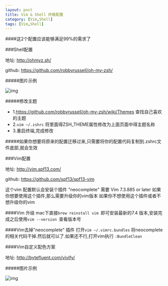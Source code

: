 ```yaml
---
layout: post
title: Vim & Shell 终极配置
category: [Vim,Shell]
tags: [Vim,Shell]
---
```


####这2个配置应该能够满足99%的需求了

###Shell配置

地址: <http://ohmyz.sh/> 

github:  <https://github.com/robbyrussell/oh-my-zsh/>

#####图片示例

![img](http://woowen.qiniudn.com/shell.png)

#####修改主题

* 1.<https://github.com/robbyrussell/oh-my-zsh/wiki/Themes> 查找自己喜欢的主题
* 2.```vim ~/.zshrc``` 将里面得ZSH_THEME属性修改为上面页面中得主题名称
* 3.重启终端,完成修改

#####如果你想要将原来的配置迁移过来,只需要将你的配置代码复制到.zshrc文件底部,就会生效

###Vim配置

地址: <http://vim.spf13.com/>

github: <https://github.com/spf13/spf13-vim>

这个vim 配置默认会安装个插件 "neocomplete" 需要 Vim 7.3.885 or later
如果你想要使用这个插件,那么需要升级你的vim版本
如果你不想使用这个插件或者不想升级你的vim

####Vim 升级
mac下直接```brew reinstall vim ```即可安装最新的7.4 版本,安装完成之后使用```vim --version ```查看版本号

####Vim去掉"neocomplete" 插件
打开```vim ~/.vimrc.bundles``` 将neocomplete的相关代码干掉.然后就可以了.如果还不行,打开vim执行 ```:BundleClean```

####Vim自定义配色方案 

地址: <http://bytefluent.com/vivify/>

#####图片示例

![img](http://woowen.qiniudn.com/vim.png)
